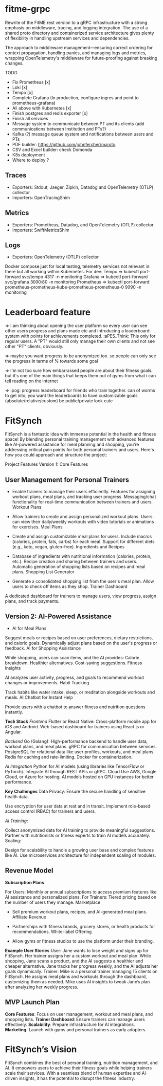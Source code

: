 # fitme-grpc

Rewrite of the FitME rest version to a  gRPC infrastructure with a strong emphasis on middleware, tracing, and logging integration.
The use of a shared proto directory and containerized service architecture gives plenty of flexibility in handling upstream services and dependencies.

The approach to middleware management—ensuring correct ordering for context propagation, handling panics, and managing logs and metrics, wrapping OpenTelemetry's middleware for future-proofing against breaking changes.

TODO
 - Fix Prometheus [x]
 - Loki [x]
 - Tempo [x]
 - Complete Grafana (In production, configure ingres and point to prometheus-grafana)
 - All above with Kubernetes [x]
 - Finish postgres and redis exporter [x]
 - Finish all services
 - Message system to communicate between PT and its clients (add communications between Institution and PTs?)
 - Kafka (?) message queue system and notifications between users and PTs
 - PDF builder: https://github.com/johnfercher/maroto
 - CSV and Excel builder: check Domonda
- K8s deployment
- Where to deploy ?


## Traces
- Exporters: Stdout, Jaeger, Zipkin, Datadog and OpenTelemetry (OTLP) collector
- Importers: OpenTracingShim
## Metrics
- Exporters: Prometheus, Datadog, and OpenTelemetry (OTLP) collector
- Importers: SwiftMetricsShim
## Logs
- Exporters: OpenTelemetry (OTLP) collector

Docker compose just for local testing, telemetry services not relevant in there but all working within Kubernetes.
For dev:
Tempo => kubectl port-forward svc/tempo 4317 -n monitoring
Grafana => kubectl port-forward svc/grafana 3000:80 -n monitoring
Prometheus => kubectl port-forward prometheus-prometheus-kube-prometheus-prometheus-0 9090 -n monitoring

# Leaderboard feature
=> I am thinking about opening the user platform so every user can see other users progress and plans made etc and introducing a leaderboard system with points for achievements completed. :aPES_Think:
This only for regular users. A "PT" would still only manage their own clients and not see other "PT" clients, obviously.

=> maybe you want progress to be anonymized too. so people can only see the progress in terms of % towards some goal

=> i'm not too sure how embarrassed people are about their fitness goals. but it's one of the main things that keeps them out of gyms from what i can tell reading on the internet

=> :pog: progress leaderboard for friends who train together. can of worms to get into, you want the leaderboards to
have customizable goals (absolute/relative/custom) be public/private  look cute

# FitSynch
FitSynch is a fantastic idea with immense potential in the health and fitness space! By blending personal training management with advanced features like AI-powered assistance for meal planning and shopping, you’re addressing critical pain points for both personal trainers and users. Here's how you could approach and structure the project:

Project Features
Version 1: Core Features

## User Management for Personal Trainers

- Enable trainers to manage their users efficiently.
Features for assigning workout plans, meal plans, and tracking user progress.
Messaging/chat functionality for real-time communication between trainers and users.
Workout Plans

- Allow trainers to create and assign personalized workout plans.
Users can view their daily/weekly workouts with video tutorials or animations for exercises.
Meal Plans

- Create and assign customizable meal plans for users.
Include macros (calories, protein, fats, carbs) for each meal.
Support for different diets (e.g., keto, vegan, gluten-free).
Ingredients and Recipes

- Database of ingredients with nutritional information (calories, protein, etc.).
Recipe creation and sharing between trainers and users.
Automatic generation of shopping lists based on recipes and meal plans.
Shopping List Generator

- Generate a consolidated shopping list from the user's meal plan.
Allow users to check off items as they shop.
Trainer Dashboard

A dedicated dashboard for trainers to manage users, view progress, assign plans, and track payments.

## Version 2: AI-Powered Assistance
- AI for Meal Plans

Suggest meals or recipes based on user preferences, dietary restrictions, and caloric goals.
Dynamically adjust plans based on the user's progress or feedback.
AI for Shopping Assistance

While shopping, users can scan items, and the AI provides:
Calorie breakdown.
Healthier alternatives.
Cost-saving suggestions.
Fitness Insights

AI analyzes user activity, progress, and goals to recommend workout changes or improvements.
Habit Tracking

Track habits like water intake, sleep, or meditation alongside workouts and meals.
AI Chatbot for Instant Help

Provide users with a chatbot to answer fitness and nutrition questions instantly.

**Tech Stack**
_Frontend_
Flutter or React Native: Cross-platform mobile app for iOS and Android.
Web-based dashboard for trainers using React.js or Angular.

_Backend_
Go (Golang): High-performance backend to handle user data, workout plans, and meal plans.
gRPC for communication between services.
PostgreSQL for relational data like user profiles, workouts, and meal plans.
Redis for caching and rate-limiting.
Docker for containerization.

_AI Integration_
Python for AI models (using libraries like TensorFlow or PyTorch).
Integrate AI through REST APIs or gRPC.
Cloud
Use AWS, Google Cloud, or Azure for hosting.
AI models hosted on GPU instances for better performance.

**Key Challenges**
Data Privacy: Ensure the secure handling of sensitive health data.

Use encryption for user data at rest and in transit.
Implement role-based access control (RBAC) for trainers and users.

_AI Training:_

Collect anonymized data for AI training to provide meaningful suggestions.
Partner with nutritionists or fitness experts to train AI models accurately.
Scaling:

Design for scalability to handle a growing user base and complex features like AI.
Use microservices architecture for independent scaling of modules.

## Revenue Model
**Subscription Plans**

For Users: Monthly or annual subscriptions to access premium features like AI assistance and personalized plans.
For Trainers: Tiered pricing based on the number of users they manage.
Marketplace

- Sell premium workout plans, recipes, and AI-generated meal plans.
Affiliate Revenue

- Partnerships with fitness brands, grocery stores, or health products for recommendations.
White-label Offering

- Allow gyms or fitness studios to use the platform under their branding.

**Example User Stories**
User:
Jane wants to lose weight and signs up for FitSynch.
Her trainer assigns her a custom workout and meal plan.
While shopping, Jane scans a product, and the AI suggests a healthier and cheaper alternative.
Jane tracks her progress weekly, and the AI adjusts her goals dynamically.
Trainer:
Mike is a personal trainer managing 15 clients on FitSynch.
He assigns meal plans and workouts through the dashboard, customizing them as needed.
Mike uses AI insights to tweak Jane’s plan after analyzing her weekly progress.

## MVP Launch Plan
**Core Features**: Focus on user management, workout and meal plans, and shopping lists.
**Trainer Dashboard**: Ensure trainers can manage users effectively.
**Scalability**: Prepare infrastructure for AI integrations.
**Marketing**: Launch with gyms and personal trainers as early adopters.

# FitSynch’s Vision
FitSynch combines the best of personal training, nutrition management, and AI. It empowers users to achieve their fitness goals while helping trainers scale their services. With a seamless blend of human expertise and AI-driven insights, it has the potential to disrupt the fitness industry.
